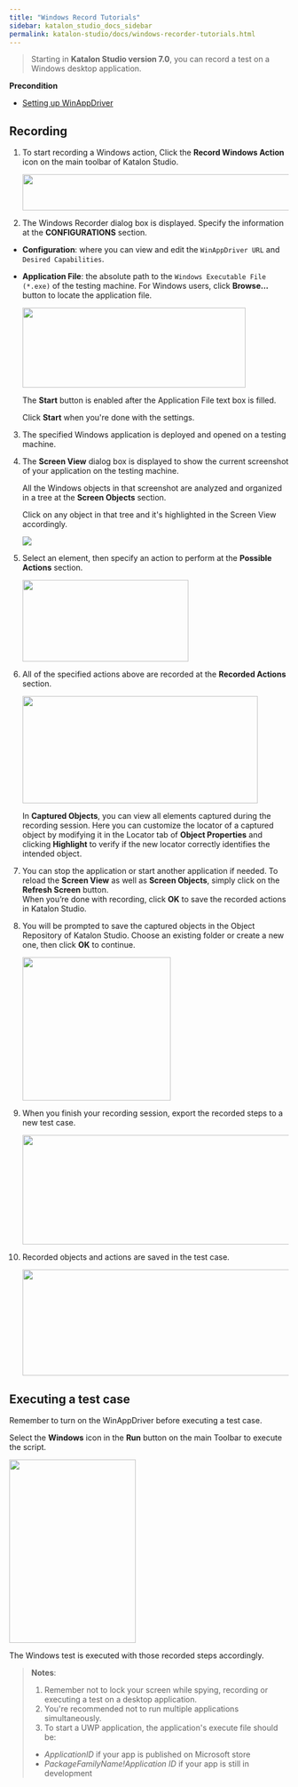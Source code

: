 ```yaml
---
title: "Windows Record Tutorials"
sidebar: katalon_studio_docs_sidebar
permalink: katalon-studio/docs/windows-recorder-tutorials.html
---
```

> Starting in **Katalon Studio version 7.0**, you can record a test on a Windows desktop application.

**Precondition**

* [Setting up WinAppDriver](https://docs.katalon.com/katalon-studio/docs/setup-winappdriver.html)

## Recording

1. To start recording a Windows action, Click the **Record Windows Action** icon on the main toolbar of Katalon Studio.

    <img src="https://github.com/katalon-studio/docs-images/raw/master/katalon-studio/docs/introduction-desktop-app-testing/Windows_Record_Action.png" width="600.5" height="65">

2. The Windows Recorder dialog box is displayed. Specify the information at the **CONFIGURATIONS** section.

* **Configuration**: where you can view and edit the `WinAppDriver URL` and `Desired Capabilities`.

* **Application File**: the absolute path to the `Windows Executable File (*.exe)` of the testing machine. For Windows users, click **Browse...** button to locate the application file.

    <img src="https://github.com/katalon-studio/docs-images/raw/master/katalon-studio/docs/record-windows-actions/Record-step2.png" width="402" height="144">

    The **Start** button is enabled after the Application File text box is filled.

    Click **Start** when you're done with the settings.

3. The specified Windows application is deployed and opened on a testing machine.

4. The **Screen View** dialog box is displayed to show the current screenshot of your application on the testing machine.

    All the Windows objects in that screenshot are analyzed and organized in a tree at the **Screen Objects** section.

    Click on any object in that tree and it's highlighted in the Screen View accordingly.

    <img src="https://github.com/katalon-studio/docs-images/raw/master/katalon-studio/docs/record-windows-actions/highlighted.png">

5. Select an element, then specify an action to perform at the **Possible Actions** section.

    <img src="https://github.com/katalon-studio/docs-images/raw/master/katalon-studio/docs/record-windows-actions/actions.png" width="299" height="147">

6. All of the specified actions above are recorded at the **Recorded Actions** section.

    <img src="https://github.com/katalon-studio/docs-images/raw/master/katalon-studio/docs/record-windows-actions/step-6.png" width="424" height="193">

   In **Captured Objects**, you can view all elements captured during the recording session. Here you can customize the locator of a captured object by modifying it in the Locator tab of **Object Properties** and clicking **Highlight** to verify if the new locator correctly identifies the intended object.

7. You can stop the application or start another application if needed. To reload the **Screen View** as well as **Screen Objects**, simply click on the **Refresh Screen** button.\
    When you’re done with recording, click **OK** to save the recorded actions in Katalon Studio.

8. You will be prompted to save the captured objects in the Object Repository of Katalon Studio. Choose an existing folder or create a new one, then click **OK** to continue.

    <img src="https://github.com/katalon-studio/docs-images/raw/master/katalon-studio/docs/record-windows-actions/Step9.png" width="267" height="258">

9. When you finish your recording session, export the  recorded steps to a new test case.

    <img src="https://github.com/katalon-studio/docs-images/raw/master/katalon-studio/docs/record-windows-actions/Export-new-TC.png" width="494" height="197">

10. Recorded objects and actions are saved in the test case.

    <img src="https://github.com/katalon-studio/docs-images/raw/master/katalon-studio/docs/record-windows-actions/test-case.png" width="609" height="191">

## Executing a test case

Remember to turn on the WinAppDriver before executing a test case.

Select the **Windows** icon in the **Run** button on the main Toolbar to execute the script.

<img src="https://github.com/katalon-studio/docs-images/raw/master/katalon-studio/docs/record-windows-actions/step13.png" width="228" height="330">

The Windows test is executed with those recorded steps accordingly.

>**Notes**:
>
> 1. Remember not to lock your screen while spying, recording or executing a test on a desktop application.
> 2. You're recommended not to run multiple applications simultaneously.
> 3. To start a UWP application, the application's execute file should be:
> 
> * *ApplicationID* if your app is published on Microsoft store
> * *PackageFamilyName!Application ID* if your app is still in development
